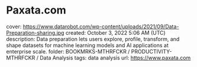# Paxata.com

cover: https://www.datarobot.com/wp-content/uploads/2021/09/Data-Preparation-sharing.jpg
created: October 3, 2022 5:06 AM (UTC)
description: Data preparation lets users explore, profile, transform, and shape datasets for machine learning models and AI applications at enterprise scale.
folder: BOOKMRKS-MTHRFCKR / PRODUCTIVITY-MTHRFCKR / Data Analysis
tags: data analysis
url: https://www.paxata.com
